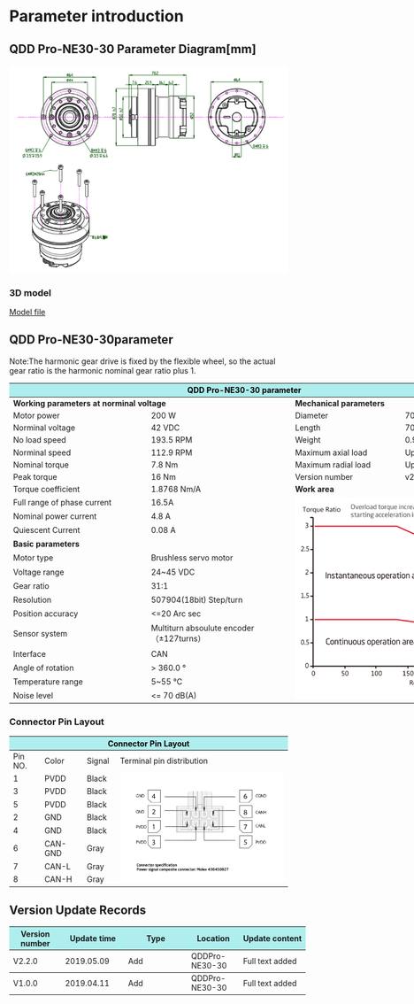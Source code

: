 # Parameter introduction 
## QDD Pro-NE30-30 Parameter Diagram[mm]
![QDD Pro-NE30-30](  ../img/Qddpro_NE30_v2_2sanshitu-x.png   ) 
### 3D model 
[Model file]( ../img/QDD_Pro-NE30-30-70_v2_2.step.zip )


## QDD Pro-NE30-30parameter
Note:The harmonic gear drive is fixed by the flexible wheel, so the actual gear ratio is the harmonic nominal gear ratio plus 1.

<table style="width:850px"><thead><tr><th colspan="4" style="background: PaleTurquoise; color: black;">QDD Pro-NE30-30 parameter</th></tr></thead><tbody><tr><td colspan="2" width=60%><b>Working parameters at norminal voltage</b></td><td colspan="2" width=40%><b>Mechanical parameters</b></td></tr><tr><td>Motor power</td><td>200 W</td><td>Diameter</td><td>70mm</td></tr><tr><td>Norminal voltage</td><td>42 VDC</td><td>Length</td><td>70.2mm</td></tr><tr><td>No load speed</td><td>193.5 RPM</td><td>Weight</td><td>0.9 Kg</td></tr><tr><td>Norminal speed</td><td>112.9 RPM</td><td>Maximum axial load</td><td>Updating later</td></tr><tr><td>Nominal torque</td><td>7.8 Nm</td><td>Maximum radial load</td><td>  Updating later</td></tr><tr><td>Peak torque</td><td>16 Nm</td><td>Version number</td><td>v2.2</td></tr><tr><td>Torque coefficient</td><td>1.8768 Nm/A</td><td colspan="2"><b>Work area</b></td></tr><tr><td>Full range of phase current</td><td>16.5A</td><td colspan="2" rowspan="15"><img src="../img/QDD Pro-NE30-30quxian.png" style="width:300px"></td></tr><tr><td>Nominal power current</td><td>4.8 A</td></tr><tr><td>Quiescent Current</td><td>0.08 A</td></tr><tr><td colspan="2"><b>Basic parameters</b></td></tr><tr><td>Motor type</td><td>Brushless servo motor</td></tr><tr><td>Voltage range</td><td>24~45 VDC</td></tr><tr><td>Gear ratio</td><td>31:1</td></tr><tr><td>Resolution</td><td>507904(18bit) Step/turn</td></tr><tr><td>Position accuracy</td><td><=20 Arc sec</td></tr><tr><td>Sensor system</td><td>Multiturn absoulute encoder</br>（±127turns）</td></tr><tr><td>Interface</td><td>CAN</td></tr><tr><td>Angle of rotation</td><td>> 360.0 °</td></tr><tr><td>Temperature range</td><td>5~55 °C</td></tr><tr><td>Noise level</td><td><= 70 dB(A)</td></tr></tbody></table>




### Connector Pin Layout
<table class="tableizer-table">
<thead><tr class="tableizer-firstrow"><th colspan="4" style="background: PaleTurquoise; color: black;width:800px">Connector Pin Layout</th></tr></thead><tbody><tr><td>Pin NO.</td><td>Color</td><td>Signal</td><td>Terminal pin distribution</td></tr><tr><td>1</td><td>PVDD</td><td>Black</td><td rowspan="9"><img src="../img/配线2-2.png" style="width:450px"></td></tr><tr><td>3</td><td>PVDD</td><td>Black</td></tr><tr><td>5</td><td>PVDD</td><td>Black</td></tr><tr><td>2</td><td>GND</td><td>Black</td></tr><tr><td>4</td><td>GND</td><td>Black</td></tr><tr><td>6</td><td>CAN-GND</td><td>Gray</td></tr><tr><td>7</td><td>CAN-L</td><td>Gray</td></tr><tr><td>8</td><td>CAN-H</td><td>Gray</td></tr></tbody></table>


## Version Update Records


<table style="width:600px"><thead><tr style="background:PaleTurquoise"><th style="width:80px">Version number</th><th style="width:100px">Update time</th><th style="width:100px">Type </th><th style="width:80px">Location</th><th>Update content</th></tr></thead><tbody><tr><td>V2.2.0</td><td>2019.05.09</td><td>Add</td><td>QDDPro-NE30-30</td><td>Full text added</th></tr></thead><tbody><tr><td>V1.0.0</td><td>2019.04.11</td><td>Add</td><td>QDDPro-NE30-30</td><td>Full text added</td></tbody></table>
